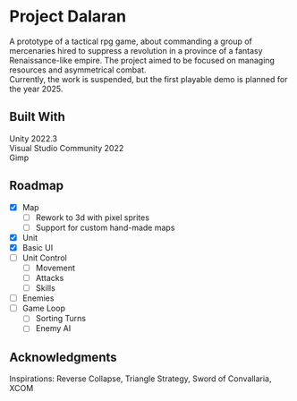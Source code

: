 # Project Dalaran
A prototype of a tactical rpg game, about commanding a group of mercenaries hired to suppress a revolution in a province of a fantasy Renaissance-like empire. The project aimed to be focused on managing resources and asymmetrical combat.<br>
Currently, the work is suspended, but the first playable demo is planned for the year 2025.

## Built With
Unity 2022.3<br>
Visual Studio Community 2022<br>
Gimp

## Roadmap
- [X] Map
  - [ ] Rework to 3d with pixel sprites
  - [ ] Support for custom hand-made maps
- [X] Unit
- [X] Basic UI
- [ ] Unit Control
  - [ ] Movement
  - [ ] Attacks
  - [ ] Skills
- [ ] Enemies
- [ ] Game Loop
  - [ ] Sorting Turns
  - [ ] Enemy AI
     
## Acknowledgments
Inspirations: Reverse Collapse, Triangle Strategy, Sword of Convallaria, XCOM
